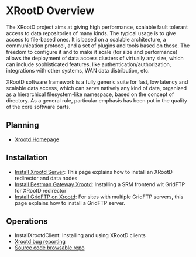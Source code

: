 XRootD Overview
===============

The XRootD project aims at giving high performance, scalable fault tolerant access to data repositories of many kinds. The typical usage is to give access to file-based ones. It is based on a scalable architecture, a communication protocol, and a set of plugins and tools based on those. The freedom to configure it and to make it scale (for size and performance) allows the deployment of data access clusters of virtually any size, which can include sophisticated features, like authentication/authorization, integrations with other systems, WAN data distribution, etc.

XRootD software framework is a fully generic suite for fast, low latency and scalable data access, which can serve natively any kind of data, organized as a hierarchical filesystem-like namespace, based on the concept of directory. As a general rule, particular emphasis has been put in the quality of the core software parts.

Planning
--------

-   [Xrootd Homepage](http://xrootd.slac.stanford.edu/)

Installation
------------

-   [Install Xrootd Server](https://twiki.opensciencegrid.org/bin/view/Documentation/Release3/InstallXrootd): This page explains how to install an XRootD redirector and data nodes
-   [Install Bestman Gateway Xrootd](install-bestman-xrootd): Installing a SRM frontend wit GridFTP for XRootD redirector
-   [Install GridFTP on Xrootd](install-gridftp-xrootd): For sites with multiple GridFTP servers, this page explains how to install a GridFTP server.

Operations
----------

-   InstallXrootdClient: Installing and using XRootD clients
-   [Xrootd bug reporting](https://savannah.cern.ch/bugs/?group=xrootd)
-   [Source code browsable repo](http://xrootd.cern.ch/cgi-bin/cgit.cgi/xrootd/)


